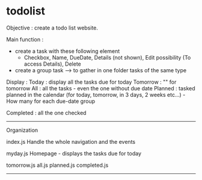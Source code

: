 # todolist

Objective : create a todo list website.

Main function : 
- create a task with these following element 
    - Checkbox, Name, DueDate, Details (not shown), Edit possibility (To access Details), Delete
- create a group task 
    --> to gather in one folder tasks of the same type 


Display : 
Today : display all the tasks due for today 
Tomorrow : "" for tomorrow 
All : all the tasks - even the one without due date
Planned : tasked planned in the calendar (for today, tomorrow, in 3 days, 2 weeks etc...)
    - How many for each due-date group 

Completed : all the one checked

--- 

Organization

index.js 
Handle the whole navigation and the events 

myday.js 
Homepage - displays the tasks due for today 

tomorrow.js
all.js
planned.js
completed.js

--- 


